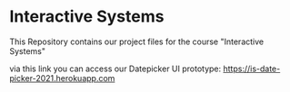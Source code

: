 # Interactive Systems #

This Repository contains our project files for the course "Interactive Systems"

via this link you can access our Datepicker UI prototype: https://is-date-picker-2021.herokuapp.com
